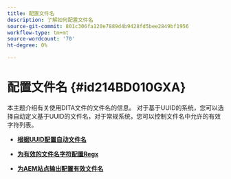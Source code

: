 ```yaml
---
title: 配置文件名
description: 了解如何配置文件名
source-git-commit: 801c306fa120e7889d4b9428fd5bee2849bf1956
workflow-type: tm+mt
source-wordcount: '70'
ht-degree: 0%

---
```



# 配置文件名 {#id214BD010GXA}

本主题介绍有关使用DITA文件的文件名的信息。 对于基于UUID的系统，您可以选择自动定义基于UUID的文件名，对于常规系统，您可以控制文件名中允许的有效字符列表。

- **[根据UUID配置自动文件名](conf-auto-uuid-filenames.md)**

- **[为有效的文件名字符配置Regx](conf-file-names-valid-regx.md)**

- **[为AEM站点输出配置有效文件名](conf-file-names-valid-regx-aem-site-output.md)**


